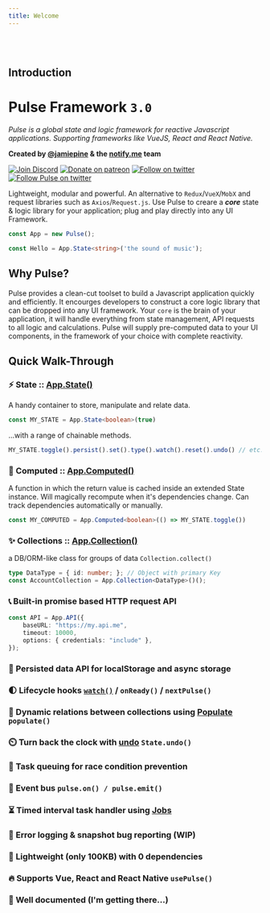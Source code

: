 ```yaml
---
title: Welcome
---
```


<br />
<br />

## Introduction
# Pulse Framework `3.0`

*Pulse is a global state and logic framework for reactive Javascript applications. Supporting frameworks like VueJS, React and React Native.*

**Created by [@jamiepine]() & the [notify.me]() team**
<p align="left">
  <a href="https://discord.gg/RjG8ShB"><img src="https://discordapp.com/api/guilds/658189217746255881/embed.png" alt="Join Discord"></a>
  <a href="https://patreon.com/jamiepine"><img src="https://img.shields.io/badge/donate-patreon-F96854.svg" alt="Donate on patreon"></a>
  <a href="https://twitter.com/jamiepine"><img src="https://img.shields.io/twitter/follow/jamiepine.svg?label=Jamie's Twitter" alt="Follow on twitter"></a>
  <a href="https://twitter.com/pulseframework"><img src="https://img.shields.io/twitter/follow/pulseframework.svg?label=Pulse+Twitter" alt="Follow Pulse on twitter"></a>
</p>

Lightweight, modular and powerful. An alternative to `Redux`/`VueX`/`MobX` and request libraries such as `Axios`/`Request.js`. Use Pulse to creare a ***core*** state & logic library for your application; plug and play directly into any UI Framework.

```ts
const App = new Pulse();

const Hello = App.State<string>('the sound of music');
```

## Why Pulse?

Pulse provides a clean-cut toolset to build a Javascript application quickly and efficiently. It encourges developers to construct a core logic library that can be dropped into any UI framework. Your `core` is the brain of your application, it will handle everything from state management, API requests to all logic and calculations. Pulse will supply pre-computed data to your UI components, in the framework of your choice with complete reactivity.

## Quick Walk-Through

### :zap: **State** :: [App.State()]()
A handy container to store, manipulate and relate data. 
```ts
const MY_STATE = App.State<boolean>(true)
```
...with a range of chainable methods.
```js
MY_STATE.toggle().persist().set().type().watch().reset().undo() // etc...
```
### :robot: Computed :: [App.Computed()]()
A function in which the return value is cached inside an extended State instance. Will magically recompute when it's dependencies change. Can track dependencies automatically or manually.
```ts
const MY_COMPUTED = App.Computed<boolean>(() => MY_STATE.toggle())
```
### :sparkles: Collections :: [App.Collection()]()
a DB/ORM-like class for groups of data `Collection.collect()`
```ts
type DataType = { id: number; }; // Object with primary Key 
const AccountCollection = App.Collection<DataType>()();
```
###  :telephone_receiver: Built-in promise based HTTP request API
```ts
const API = App.API({
    baseURL: "https://my.api.me",
    timeout: 10000,
    options: { credentials: "include" },
});
```
### :floppy_disk: Persisted data API for localStorage and async storage
### :first_quarter_moon: Lifecycle hooks [`watch()`]() / `onReady()` / `nextPulse()`
### :crystal_ball: Dynamic relations between collections using [Populate]() `populate()`
### :timer_clock: Turn back the clock with [undo]() `State.undo()`
### :construction: Task queuing for race condition prevention
### :bus: Event bus `pulse.on() / pulse.emit()`
### :hourglass_flowing_sand: Timed interval task handler using [Jobs]()
### :closed_book: Error logging & snapshot bug reporting (WIP)
### :leaves: Lightweight (only 100KB) with 0 dependencies
### :fire: Supports Vue, React and React Native `usePulse()`
### :yellow_heart: Well documented (I'm getting there...)
